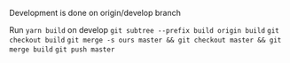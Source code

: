 Development is done on origin/develop branch

Run `yarn build` on develop
`git subtree --prefix build origin build`
`git checkout build`
`git merge -s ours master && git checkout master && git merge build`
`git push master`
